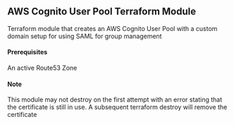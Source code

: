 ## AWS Cognito User Pool Terraform Module

Terraform module that creates an AWS Cognito User Pool with a custom
domain setup for using SAML for group management

#### Prerequisites
An active Route53 Zone

#### Note 
This module may not destroy on the first attempt with an error stating 
that the certificate is still in use.  A subsequent terraform destroy will
remove the certificate